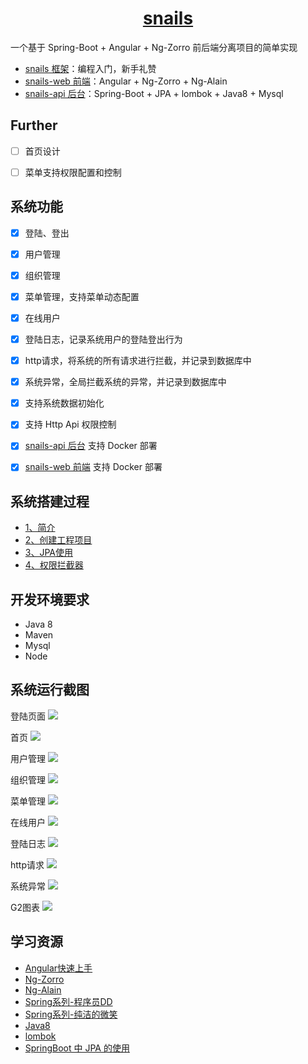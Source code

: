 <h1 align="center"><a href="https://gitee.com/kuzan/snails">snails</a></h1>
一个基于 Spring-Boot + Angular + Ng-Zorro 前后端分离项目的简单实现


- [snails 框架](https://gitee.com/kuzan/snails)：编程入门，新手礼赞
- [snails-web 前端](https://gitee.com/kuzan/snails-web)：Angular + Ng-Zorro + Ng-Alain
- [snails-api 后台](https://gitee.com/kuzan/snails-api)：Spring-Boot + JPA + lombok + Java8 + Mysql


## Further
* [ ]  首页设计
* [ ]  菜单支持权限配置和控制


## 系统功能
* [x]  登陆、登出
* [x]  用户管理
* [x]  组织管理
* [x]  菜单管理，支持菜单动态配置
* [x]  在线用户
* [x]  登陆日志，记录系统用户的登陆登出行为
* [x]  http请求，将系统的所有请求进行拦截，并记录到数据库中
* [x]  系统异常，全局拦截系统的异常，并记录到数据库中
* [x]  支持系统数据初始化
* [x]  支持 Http Api 权限控制
* [x]  [snails-api 后台](https://gitee.com/kuzan/snails-api) 支持 Docker 部署
* [x]  [snails-web 前端](https://gitee.com/kuzan/snails-web) 支持 Docker 部署


## 系统搭建过程
- [1、简介](https://gitee.com/kuzan/snails-api/blob/master/document/introduction/a%E7%AE%80%E4%BB%8B.md)
- [2、创建工程项目](https://gitee.com/kuzan/snails-api/blob/master/document/introduction/b%E5%88%9B%E5%BB%BA%E5%B7%A5%E7%A8%8B%E9%A1%B9%E7%9B%AE.md)
- [3、JPA使用](https://gitee.com/kuzan/snails-api/blob/master/document/introduction/cJPA%E4%BD%BF%E7%94%A8.md)
- [4、权限拦截器](https://gitee.com/kuzan/snails-api/blob/master/document/introduction/d%E6%9D%83%E9%99%90%E6%8B%A6%E6%88%AA%E5%99%A8.md)


## 开发环境要求
- Java 8
- Maven
- Mysql
- Node


## 系统运行截图
登陆页面
![](https://images.gitee.com/uploads/images/2020/0116/115529_4c6de3e2_2129289.jpeg)

首页
![](https://images.gitee.com/uploads/images/2020/0116/115529_1495144d_2129289.jpeg)

用户管理
![](https://images.gitee.com/uploads/images/2020/0116/115529_c0fc1cb6_2129289.jpeg)

组织管理
![](https://images.gitee.com/uploads/images/2020/0116/115530_d4588fb6_2129289.jpeg)

菜单管理
![](https://images.gitee.com/uploads/images/2020/0116/115530_b7cd92de_2129289.jpeg)

在线用户
![](https://images.gitee.com/uploads/images/2020/0116/115530_8f3b0019_2129289.jpeg)

登陆日志
![](https://images.gitee.com/uploads/images/2020/0116/115530_32bf531e_2129289.jpeg)

http请求
![](https://images.gitee.com/uploads/images/2020/0116/115530_bfaa1874_2129289.jpeg)

系统异常
![](https://images.gitee.com/uploads/images/2020/0116/115530_b9fb8f87_2129289.jpeg)

G2图表
![](https://images.gitee.com/uploads/images/2020/0116/115530_a062fb8a_2129289.jpeg)


## 学习资源
- [Angular快速上手](https://angular.cn/guide/quickstart)
- [Ng-Zorro](https://ng.ant.design/docs/introduce/zh)
- [Ng-Alain](https://ng-alain.com/)
- [Spring系列-程序员DD](http://blog.didispace.com/)
- [Spring系列-纯洁的微笑](http://www.ityouknow.com/spring-boot.html)
- [Java8](https://zhuanlan.zhihu.com/java8)
- [lombok](https://www.jianshu.com/p/365ea41b3573)
- [SpringBoot 中 JPA 的使用](https://www.jianshu.com/p/c14640b63653)
